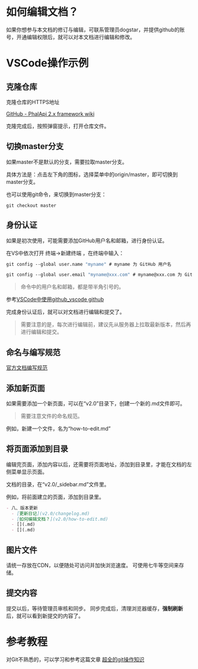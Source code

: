 # 如何编辑文档？

如果你想参与本文档的修订与编辑，可联系管理员dogstar，并提供github的账号，开通编辑权限后，就可以对本文档进行编辑和修改。

# VSCode操作示例

## 克隆仓库

克隆仓库的HTTPS地址

[GitHub - PhalApi 2.x framework wiki](https://github.com/phalapi/phalapi-wiki.git)

克隆完成后，按照弹窗提示，打开仓库文件。

## 切换master分支

如果master不是默认的分支，需要拉取master分支。

具体方法是：点击左下角的图标，选择菜单中的origin/master，即可切换到master分支。

也可以使用git命令，来切换到master分支：
```
git checkout master
```

## 身份认证

如果是初次使用，可能需要添加GitHub用户名和邮箱，进行身份认证。

在VS中依次打开 终端->新建终端 ，在终端中输入：

```vb
git config --global user.name "myname" # myname 为 GitHub 用户名

git config --global user.email "myname@xxx.com" # myname@xxx.com 为 GitHub关联的邮箱
```

> 命令中的用户名和邮箱，都是带半角引号的。

参考[VSCode中使用github_vscode github](https://blog.csdn.net/weixin_39450145/article/details/127958650)

完成身份认证后，就可以对文档进行编辑和提交了。

> 需要注意的是，每次进行编辑前，建议先从服务器上拉取最新版本，然后再进行编辑和提交。

## 命名与编写规范
[官方文档编写规范](https://gitee.com/dogstar/phalapi-wiki/blob/master/guide.md)

## 添加新页面
如果需要添加一个新页面，可以在“v2.0”目录下，创建一个新的.md文件即可。

> 需要注意文件的命名规范。

例如，新建一个文件，名为“how-to-edit.md”

## 将页面添加到目录
编辑完页面，添加内容以后，还需要将页面地址，添加到目录里，才能在文档的左侧菜单显示页面。

文档的目录，在“v2.0/_sidebar.md”文件里。

例如，将前面建立的页面，添加到目录里。
```md
- 八、版本更新 
  - [更新日记](v2.0/changelog.md)
  - [如何编辑文档？](v2.0/how-to-edit.md)
  - [](.md)
  - [](.md)
```

## 图片文件
请统一存放在CDN，以便随处可访问并加快浏览速度。
可使用七牛等空间来存储。

## 提交内容
提交以后，等待管理员审核和同步。
同步完成后，清理浏览器缓存，**强制刷新**后，就可以看到新提交的内容了。

# 参考教程

对Git不熟悉的，可以学习和参考这篇文章
[超全的git操作知识](https://zhuanlan.zhihu.com/p/595864413)